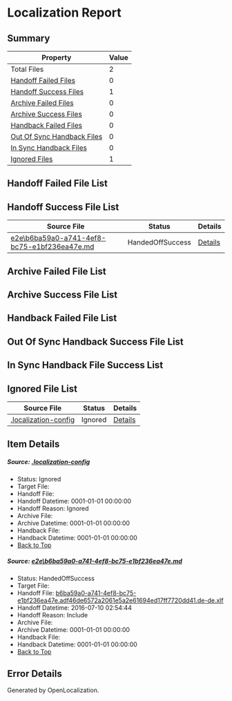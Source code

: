 # <a name='report-top'></a> Localization Report

## Summary
 Property | Value 
 -------- | ----- 
 Total Files | 2
[ Handoff Failed Files ](#handoff-failed-list)| 0
[ Handoff Success Files ](#handoff-success-list)| 1
[ Archive Failed Files ](#archive-failed-list)| 0
[ Archive Success Files ](#archive-success-list)| 0
[ Handback Failed Files ](#handback-failed-list)| 0
[ Out Of Sync Handback Files ](#outofsync-handback-success-list)| 0
[ In Sync Handback Files ](#insync-handback-success-list)| 0
[ Ignored Files ](#ignored-list)| 1

## <a name='handoff-failed-list'></a> Handoff Failed File List

## <a name='handoff-success-list'></a> Handoff Success File List
 Source File | Status | Details 
 ----------- | ------ | ------- 
 [e2e\b6ba59a0-a741-4ef8-bc75-e1bf236ea47e.md](https://github.com/OpenLocalizationTestOrg/oltest/blob/7388cc55de49783633ffb18a23ae080a08cc8743/e2e/b6ba59a0-a741-4ef8-bc75-e1bf236ea47e.md) | HandedOffSuccess | [Details](#f6122fe35ed1f4d77c3f1de32f50234359db920c1)

## <a name='archive-failed-list'></a> Archive Failed File List

## <a name='archive-success-list'></a> Archive Success File List

## <a name='handback-failed-list'></a> Handback Failed File List

## <a name='outofsync-handback-success-list'></a> Out Of Sync Handback Success File List

## <a name='insync-handback-success-list'></a> In Sync Handback File Success List

## <a name='ignored-list'></a> Ignored File List
 Source File | Status | Details 
 ----------- | ------ | ------- 
 [.localization-config](https://github.com/OpenLocalizationTestOrg/oltest/blob/7388cc55de49783633ffb18a23ae080a08cc8743/.localization-config) | Ignored | [Details](#3d4f252ac210baf56311d7e97dcc2db10974dbd20)

## Item Details
##### <a name='3d4f252ac210baf56311d7e97dcc2db10974dbd20'></a> Source: [.localization-config](https://github.com/OpenLocalizationTestOrg/oltest/blob/7388cc55de49783633ffb18a23ae080a08cc8743/.localization-config)
* Status: Ignored
* Target File: 
* Handoff File: 
* Handoff Datetime: 0001-01-01 00:00:00
* Handoff Reason: Ignored
* Archive File: 
* Archive Datetime: 0001-01-01 00:00:00
* Handback File: 
* Handback Datetime: 0001-01-01 00:00:00
* [Back to Top](#report-top)

##### <a name='f6122fe35ed1f4d77c3f1de32f50234359db920c1'></a> Source: [e2e\b6ba59a0-a741-4ef8-bc75-e1bf236ea47e.md](https://github.com/OpenLocalizationTestOrg/oltest/blob/7388cc55de49783633ffb18a23ae080a08cc8743/e2e/b6ba59a0-a741-4ef8-bc75-e1bf236ea47e.md)
* Status: HandedOffSuccess
* Target File: 
* Handoff File: [b6ba59a0-a741-4ef8-bc75-e1bf236ea47e.adf46de6572a2061e5a2e61694ed17ff7720dd41.de-de.xlf](https://github.com/OpenLocalizationTestOrg/olhandoff-e2e/blob/aa9a2cfe41d5a5fd4cac5aa51ab4eb62ae1e79cb/ol-handoff/OpenLocalizationTestOrg/oltest-dede-fly/ci/ht/b6ba59a0-a741-4ef8-bc75-e1bf236ea47e.adf46de6572a2061e5a2e61694ed17ff7720dd41.de-de.xlf)
* Handoff Datetime: 2016-07-10 02:54:44
* Handoff Reason: Include
* Archive File: 
* Archive Datetime: 0001-01-01 00:00:00
* Handback File: 
* Handback Datetime: 0001-01-01 00:00:00
* [Back to Top](#report-top)


## Error Details

Generated by OpenLocalization.
